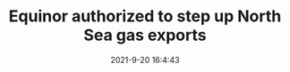 ---
"title": "Equinor authorized to step up North Sea gas exports"
"date": "2021-9-20 16:4:43"
"feed_name": "OFFSHOREMAG"
"feed_website": "https://www.offshore-mag.com/"
"feed_rss": "https://www.offshore-mag.com/__rss/website-scheduled-content.xml?input=%7B%22sectionAlias%22%3A%22home%22%7D"
"link": "https://www.offshore-mag.com/production/article/14210598/equinor-authorized-to-step-up-north-sea-gas-exports"
"file": "_posts/2021-1-1-167c377c480fa3b88d85c4006f353910458d9837.md"
"accident": "0"
"drilling": "0"
"dead": "0"
"injured": "0"
"where": "unknown site"
---